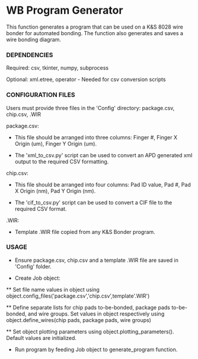 # WB Program Generator #

This function generates a program that can be used on a K&S 8028 wire bonder for automated bonding.  The function also
generates and saves a wire bonding diagram.

### DEPENDENCIES ###

Required: csv, tkinter, numpy, subprocess

Optional: xml.etree, operator - Needed for csv conversion scripts

### CONFIGURATION FILES ###

Users must provide three files in the 'Config' directory: package.csv, chip.csv, .WIR

package.csv:

* This file should be arranged into three columns: Finger #, Finger X Origin (um),
Finger Y Origin (um).

* The 'xml_to_csv.py' script can be used to convert an APD generated xml output to the required
CSV formatting.

chip.csv:

* This file should be arranged into four columns: Pad ID value, Pad #, Pad X Origin (nm), Pad Y Origin (nm).

* The 'cif_to_csv.py' script can be used to convert a CIF file to the required CSV format.

.WIR:

* Template .WIR file copied from any K&S Bonder program.

### USAGE ###

* Ensure package.csv, chip.csv and a template .WIR file are saved in 'Config' folder.

* Create Job object:

** Set file name values in object using object.config_files('package.csv','chip.csv',template'.WIR')

** Define separate lists for chip pads to-be-bonded, package pads to-be-bonded, and wire groups.  Set values in object
respectively using object.define_wires(chip pads, package pads, wire groups)

** Set object plotting parameters using object.plotting_parameters().  Default values are initialized.

* Run program by feeding Job object to generate_program function.

